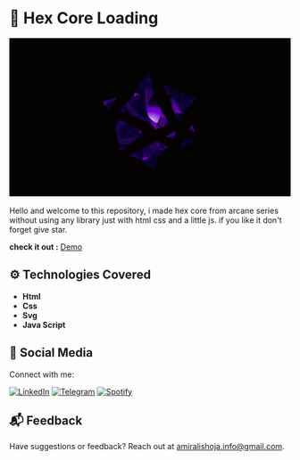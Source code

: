 # 📀 Hex Core Loading
![Demo](demo.gif)

Hello and welcome to this repository, i made hex core from arcane series without using any library just with html css and a little js. if you like it don't forget give star.

**check it out :** [Demo](https://amiralishoja.github.io/Hex-Core-Loading/)

## ⚙️ Technologies Covered

- **Html**
- **Css**
- **Svg**
- **Java Script**

## 📡 Social Media

Connect with me:

[![LinkedIn](https://img.shields.io/badge/LinkedIn-0077B5?style=for-the-badge&logo=linkedin&logoColor=white)](https://www.linkedin.com/in/amiralishoja)
[![Telegram](https://img.shields.io/badge/Telegram-2CA5E0?style=for-the-badge&logo=telegram&logoColor=white)](https://t.me/amiralishoja)
[![Spotify](https://img.shields.io/badge/Spotify-1ED760?&style=for-the-badge&logo=spotify&logoColor=white)](https://open.spotify.com/user/3172y5iz5tv42jhub36opkevig2i)

## 📬 Feedback

Have suggestions or feedback? Reach out at [amiralishoja.info@gmail.com](mailto:amiralishoja.info@gmail.com).
